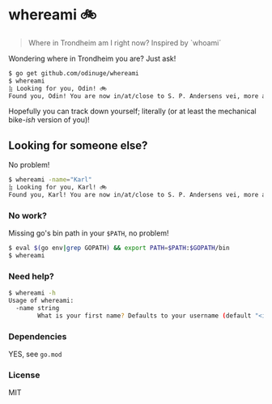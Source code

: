 # whereami 🚲

> Where in Trondheim am I right now? Inspired by `whoami´

Wondering where in Trondheim you are? Just ask!

```bash
$ go get github.com/odinuge/whereami
$ whereami
⣷ Looking for you, Odin! 🚲
Found you, Odin! You are now in/at/close to S. P. Andersens vei, more accurately: 63.409889°N, 10.405213°E 🚲
```

Hopefully you can track down yourself; literally (or at least the mechanical bike-_ish_ version of you)!

## Looking for someone else?

No problem!

```bash
$ whereami -name="Karl"
⣷ Looking for you, Karl! 🚲
Found you, Karl! You are now in/at/close to S. P. Andersens vei, more accurately: 63.409889°N, 10.405213°E 🚲
```

### No work?

Missing go's bin path in your `$PATH`, no problem!

```bash
$ eval $(go env|grep GOPATH) && export PATH=$PATH:$GOPATH/bin
$ whereami
```

### Need help?

```bash
$ whereami -h
Usage of whereami:
  -name string
        What is your first name? Defaults to your username (default "<insert-your-username-here>")
```

### Dependencies

YES, see `go.mod`

### License

MIT
